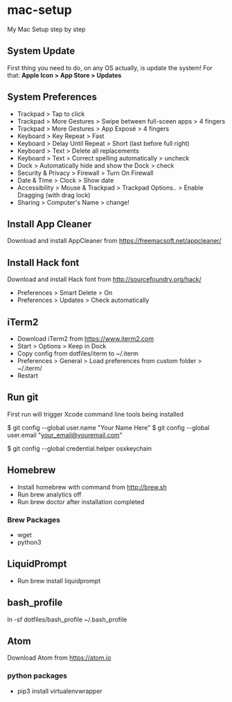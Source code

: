 # mac-setup

My Mac Setup step by step

## System Update
First thing you need to do, on any OS actually, is update the system! For that: **Apple Icon > App Store > Updates**

## System Preferences

- Trackpad > Tap to click
- Trackpad > More Gestures > Swipe between full-sceen apps > 4 fingers
- Trackpad > More Gestures > App Exposé > 4 fingers
- Keyboard > Key Repeat > Fast
- Keyboard > Delay Until Repeat > Short (last before full right)
- Keyboard > Text > Delete all replacements
- Keyboard > Text > Correct spelling automatically > uncheck
- Dock > Automatically hide and show the Dock > check
- Security & Privacy > Firewall > Turn On Firewall
- Date & Time > Clock > Show date
- Accessibility > Mouse & Trackpad > Trackpad Options.. > Enable Dragging (with drag lock)
- Sharing > Computer's Name > change!

## Install App Cleaner
Download and install AppCleaner from https://freemacsoft.net/appcleaner/

## Install Hack font
Download and install Hack font from http://sourcefoundry.org/hack/

- Preferences > Smart Delete > On
- Preferences > Updates > Check automatically

## iTerm2
- Download iTerm2 from https://www.iterm2.com
- Start > Options > Keep in Dock
- Copy config from dotfiles/iterm to ~/.iterm
- Preferences > General > Load preferences from custom folder > ~/.iterm/
- Restart

## Run git
First run will trigger Xcode command line tools being installed

$ git config --global user.name "Your Name Here"
$ git config --global user.email "your_email@youremail.com"

$ git config --global credential.helper osxkeychain

## Homebrew
- Install homebrew with command from http://brew.sh
- Run brew analytics off
- Run brew doctor after installation completed

### Brew Packages
- wget
- python3

## LiquidPrompt
- Run brew install liquidprompt

## bash_profile
ln -sf dotfiles/bash_profile ~/.bash_profile

## Atom
Download Atom from https://atom.io

### python packages
- pip3 install virtualenvwrapper
